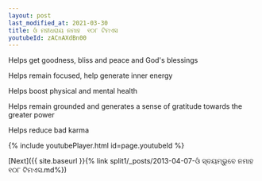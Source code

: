 ```yaml
---
layout: post
last_modified_at: 2021-03-30
title: ଓଁ ମହୀଧରାୟ ନମାହ  ୧୦୮ ଟିମଏସ
youtubeId: zACnAXdBn00
---
```

 
 
Helps get goodness, bliss and peace and God's blessings
 
Helps remain focused, help generate inner energy 
 
Helps boost physical and mental health 
 
Helps remain grounded and generates a sense of gratitude towards the greater power 
 
Helps reduce bad karma
 
 
 
 


{% include youtubePlayer.html id=page.youtubeId %}
 
[Next]({{ site.baseurl }}{% link  split1/_posts/2013-04-07-ଓଁ ସ୍ବୟମ୍ଭୁବେ ନମାହ ୧୦୮ ଟିମଏସ.md%})
 
